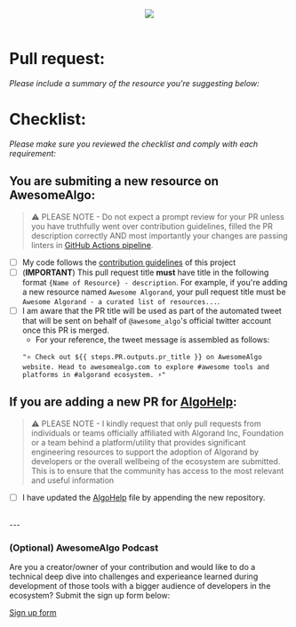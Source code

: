 
<div align="center">
<a href="https://github.com/aorumbayev/awesome-algorand"><img src="https://ipfs.algonode.xyz/ipfs/bafybeibsc2khpnpurdz43uunrxnbttes5skbeftnsjtm5axq2vqv7bwz3q"></a>
</div>
<br/>

# Pull request:

_Please include a summary of the resource you're suggesting below:_

# Checklist:

_Please make sure you reviewed the checklist and comply with each requirement:_

## You are submiting a new resource on AwesomeAlgo:

> ⚠️ PLEASE NOTE - Do not expect a prompt review for your PR unless you have truthfully went over contribution guidelines, filled the PR description correctly AND most importantly your changes are passing linters in [GitHub Actions pipeline](https://github.com/aorumbayev/awesome-algorand/actions/workflows/ci.yaml).

-   [ ] My code follows the [contribution guidelines](../CONTRIBUTING.md) of this project
-   [ ] (**IMPORTANT**) This pull request title **must** have title in the following format `{Name of Resource} - description`. For example, if you're adding a new resource named `Awesome Algorand`, your pull request title must be `Awesome Algorand - a curated list of resources...`.
-   [ ] I am aware that the PR title will be used as part of the automated tweet that will be sent on behalf of `@awesome_algo`'s official twitter account once this PR is merged.
    - For your reference, the tweet message is assembled as follows:
    ```
    "⭐️ Check out ${{ steps.PR.outputs.pr_title }} on AwesomeAlgo website. Head to awesomealgo.com to explore #awesome tools and platforms in #algorand ecosystem. ⚡️"
    ```

## If you are adding a new PR for [AlgoHelp](algohelp.awesomealgo.com):

> ⚠️ PLEASE NOTE - I kindly request that only pull requests from individuals or teams officially affiliated with Algorand Inc, Foundation or a team behind a platform/utility that provides significant engineering resources to support the adoption of Algorand by developers or the overall wellbeing of the ecosystem are submitted. This is to ensure that the community has access to the most relevant and useful information

-  [ ] I have updated the [AlgoHelp](../markdown/algohelp.md) file by appending the new repository.

<br>
---


### (Optional) AwesomeAlgo Podcast

Are you a creator/owner of your contribution and would like to do a technical deep dive into challenges and experieance learned during development of those tools with a bigger audience of developers in the ecosystem? Submit the sign up form below:

[Sign up form](https://2c5n1ed3kz6.typeform.com/to/pAP5oPFx)
